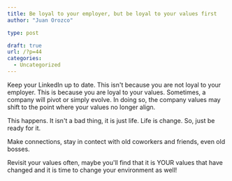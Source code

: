 ```yaml
---
title: Be loyal to your employer, but be loyal to your values first
author: "Juan Orozco"

type: post

draft: true
url: /?p=44
categories:
  - Uncategorized
---
```


Keep your LinkedIn up to date. This isn't because you are not loyal to your employer. This is because you are loyal to your values. Sometimes, a company will pivot or simply evolve. In doing so, the company values may shift to the point where your values no longer align.

This happens. It isn't a bad thing, it is just life. Life is change. So, just be ready for it.

Make connections, stay in contect with old coworkers and friends, even old bosses.

Revisit your values often, maybe you'll find that it is YOUR values that have changed and it is time to change your environment as well!

